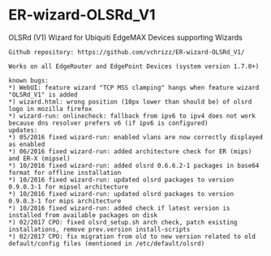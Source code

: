 # ER-wizard-OLSRd_V1
OLSRd (V1) Wizard for Ubiquiti EdgeMAX Devices supporting Wizards

    Github repository: https://github.com/vchrizz/ER-wizard-OLSRd_V1/

    Works on all EdgeRouter and EdgePoint Devices (system version 1.7.0+)

    known bugs:
    *) WebUI: feature wizard "TCP MSS clamping" hangs when feature wizard "OLSRd_V1" is added
    *) wizard.html: wrong position (10px lower than should be) of olsrd logo in mozilla firefox
    *) wizard-run: onlinecheck: fallback from ipv6 to ipv4 does not work because dns resolver prefers v6 (if ipv6 is configured)
    updates:
    *) 05/2016 fixed wizard-run: enabled vlans are now correctly displayed as enabled
    *) 06/2016 fixed wizard-run: added architecture check for ER (mips) and ER-X (mipsel)
    *) 10/2016 fixed wizard-run: added olsrd 0.6.6.2-1 packages in base64 format for offline installation
    *) 10/2016 fixed wizard-run: updated olsrd packages to version 0.9.0.3-1 for mipsel architecture
    *) 10/2016 fixed wizard-run: updated olsrd packages to version 0.9.0.3-1 for mips architecture
    *) 10/2016 fixed wizard-run: added check if latest version is installed from available packages on disk
    *) 02/2017 CPO: fixed olsrd_setup.sh arch check, patch existing installations, remove prev.version install-scripts
    *) 02/2017 CPO: fix migration from old to new version related to old default/config files (mentioned in /etc/default/olsrd)

